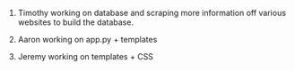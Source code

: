1. Timothy working on database and scraping more information off various websites to build the database.

2. Aaron working on app.py + templates

3. Jeremy working on templates + CSS